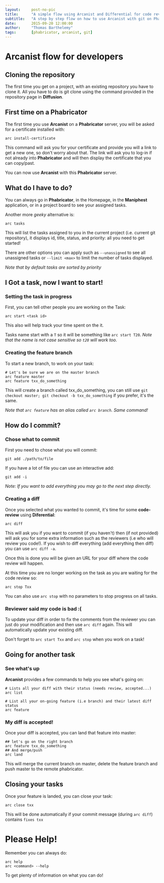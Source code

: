```yaml
---
layout:     post-no-pic
title:      "A simple flow using Arcanist and Differential for code review (Part 1)"
subtitle:   "A step by step flow on how to use Arcanist with git on Phabricator, including pre-push code review. In this first part we will focus on the developer flow"
date:       2015-09-20 12:00:00
author:     "Thomas Barthelemy"
tags:       [phabricator, arcanist, git]
---
```


# Arcanist flow for developers

## Cloning the repository
The first time you get on a project, with an existing repository you have to clone it.
All you have to do is git clone using the command provided in the repository page in **Diffusion**.

## First time on a Phabricator
The first time you use **Arcanist** on a **Phabricator** server, you will be asked for a certificate installed with:

    arc install-certificate

This command will ask you for your certificate and provide you will a link to get a new one, so don't worry about that.
The link will ask you to log-in if not already into **Phabricator** and will then display the certificate
that you can copy/past.

You can now use **Arcanist** with this **Phabricator** server.

## What do I have to do?

You can always go in **Phabricator**, in the Homepage, in the **Maniphest** application,
or in a project board to see your assigned tasks.

Another more *geeky* alternative is:

    arc tasks

This will list the tasks assigned to you in the current project (i.e. current git repository),
it displays id, title, status, and priority: all you need to get started!

There are other options you can apply such as `--unassigned` to see all unassigned tasks
or `--limit <max>` to limit the number of tasks displayed.

*Note that by default tasks are sorted by priority*

## I Got a task, now I want to start!

### Setting the task in progress
First, you can tell other people you are working on the Task:

	arc start <task id>

This also will help track your time spent on the it.

Tasks name start with a `T` so it will be something like `arc start T20`.
*Note that the name is not case sensitive so `t20` will work too.*

### Creating the feature branch 
	
To start a new branch, to work on your task:

	# Let's be sure we are on the master branch
	arc feature master
    arc feature txx_do_something

This will create a branch called txx_do_something,
you can still use `git checkout master; git checkout -b txx_do_something` if you prefer, it's the same.

*Note that `arc feature` has an alias called `arc branch`. Same command!*

## How do I commit?

### Chose what to commit

First you need to chose what you will commit:

	git add ./path/to/file

If you have a lot of file you can use an interactive add:

	git add -i
	
*Note: If you want to add everything you may go to the next step directly.*

### Creating a diff

Once you selected what you wanted to commit, it's time for some **code-review** using **Diferential**:

    arc diff

This will ask you if you want to commit (if you haven't) then (if not provided) will ask you for some extra information
such as the reviewers (i.e who will review you code!).
If you wish to diff everything (add everything then diff) you can use `arc diff -a`.

Once this is done you will be given an URL for your diff where the code review will happen.

At this time you are no longer working on the task as you are waiting for the code review so:

    arc stop Txx

You can also use `arc stop` with no parameters to stop progress on all tasks.

### Reviewer said my code is bad :(

To update your diff in order to fix the comments from the reviewer you can just do your modification and then use
`arc diff` again. This will automatically update your existing diff.

Don't forget to `arc start Txx` and `arc stop` when you work on a task!

## Going for another task

### See what's up

**Arcanist** provides a few commands to help you see what's going on:

    # Lists all your diff with their status (needs review, accepted...)
    arc list
	
	# List all your on-going feature (i.e branch) and their latest diff status
	arc feature

### My diff is accepted!

Once your diff is accepted, you can land that feature into master:

	## let's go on the right branch
    arc feature txx_do_something
	## And merge/push
	arc land

This will merge the current branch on master, delete the feature branch and push master to the remote phabricator.

## Closing your tasks

Once your feature is landed, you can close your task:

    arc close txx
	
This will be done automatically if your commit message (during `arc diff`) contains `fixes txx`

# Please Help!

Remember you can always do:

	arc help
	arc <command> --help
	
To get plenty of information on what you can do!
